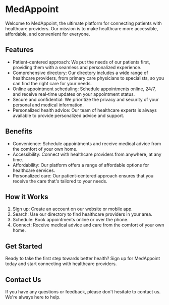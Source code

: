 MedAppoint
=========

Welcome to MedAppoint, the ultimate platform for connecting patients with healthcare providers. Our mission is to make healthcare more accessible, affordable, and convenient for everyone.

Features
--------

* Patient-centered approach: We put the needs of our patients first, providing them with a seamless and personalized experience.
* Comprehensive directory: Our directory includes a wide range of healthcare providers, from primary care physicians to specialists, so you can find the right care for your needs.
* Online appointment scheduling: Schedule appointments online, 24/7, and receive real-time updates on your appointment status.
* Secure and confidential: We prioritize the privacy and security of your personal and medical information.
* Personalized health advice: Our team of healthcare experts is always available to provide personalized advice and support.

Benefits
--------

* Convenience: Schedule appointments and receive medical advice from the comfort of your own home.
* Accessibility: Connect with healthcare providers from anywhere, at any time.
* Affordability: Our platform offers a range of affordable options for healthcare services.
* Personalized care: Our patient-centered approach ensures that you receive the care that's tailored to your needs.

How it Works
------------

1. Sign up: Create an account on our website or mobile app.
2. Search: Use our directory to find healthcare providers in your area.
3. Schedule: Book appointments online or over the phone.
4. Connect: Receive medical advice and care from the comfort of your own home.

Get Started
------------

Ready to take the first step towards better health? Sign up for MedAppoint today and start connecting with healthcare providers.

Contact Us
------------

If you have any questions or feedback, please don't hesitate to contact us. We're always here to help.
